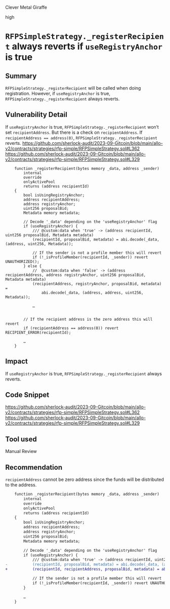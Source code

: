 Clever Metal Giraffe

high

# `RFPSimpleStrategy._registerRecipient` always reverts if `useRegistryAnchor` is true
## Summary

`RFPSimpleStrategy._registerRecipient` will be called when doing registration. However,
if `useRegistryAnchor` is true, `RFPSimpleStrategy._registerRecipient` always reverts.

## Vulnerability Detail


If `useRegistryAnchor` is true, `RFPSimpleStrategy._registerRecipient` won’t set `recipientAddress`. But there is a check on `recipientAddress`. If `recipientAddress == address(0)`, `RFPSimpleStrategy._registerRecipient` reverts.
https://github.com/sherlock-audit/2023-09-Gitcoin/blob/main/allo-v2/contracts/strategies/rfp-simple/RFPSimpleStrategy.sol#L362
https://github.com/sherlock-audit/2023-09-Gitcoin/blob/main/allo-v2/contracts/strategies/rfp-simple/RFPSimpleStrategy.sol#L329
```solidity
    function _registerRecipient(bytes memory _data, address _sender)
        internal
        override
        onlyActivePool
        returns (address recipientId)
    {
        bool isUsingRegistryAnchor;
        address recipientAddress;
        address registryAnchor;
        uint256 proposalBid;
        Metadata memory metadata;

        // Decode '_data' depending on the 'useRegistryAnchor' flag
        if (useRegistryAnchor) {
            /// @custom:data when 'true' -> (address recipientId, uint256 proposalBid, Metadata metadata)
            (recipientId, proposalBid, metadata) = abi.decode(_data, (address, uint256, Metadata));

            // If the sender is not a profile member this will revert
            if (!_isProfileMember(recipientId, _sender)) revert UNAUTHORIZED();
        } else {
            //  @custom:data when 'false' -> (address recipientAddress, address registryAnchor, uint256 proposalBid, Metadata metadata)
            (recipientAddress, registryAnchor, proposalBid, metadata) =
                abi.decode(_data, (address, address, uint256, Metadata));

            …


        // If the recipient address is the zero address this will revert
        if (recipientAddress == address(0)) revert RECIPIENT_ERROR(recipientId);

        …
    }
```


## Impact

If `useRegistryAnchor` is true, `RFPSimpleStrategy._registerRecipient` always reverts.

## Code Snippet

https://github.com/sherlock-audit/2023-09-Gitcoin/blob/main/allo-v2/contracts/strategies/rfp-simple/RFPSimpleStrategy.sol#L362
https://github.com/sherlock-audit/2023-09-Gitcoin/blob/main/allo-v2/contracts/strategies/rfp-simple/RFPSimpleStrategy.sol#L329


## Tool used

Manual Review

## Recommendation

`recipientAddress` cannot be zero address since the funds will be distributed to the address.

```diff
    function _registerRecipient(bytes memory _data, address _sender)
        internal
        override
        onlyActivePool
        returns (address recipientId)
    {
        bool isUsingRegistryAnchor;
        address recipientAddress;
        address registryAnchor;
        uint256 proposalBid;
        Metadata memory metadata;

        // Decode '_data' depending on the 'useRegistryAnchor' flag
        if (useRegistryAnchor) {
            /// @custom:data when 'true' -> (address recipientId, uint256 proposalBid, Metadata metadata)
-           (recipientId, proposalBid, metadata) = abi.decode(_data, (address, uint256, Metadata));
+           (recipientId, recipientAddress, proposalBid, metadata) = abi.decode(_data, (address, address, uint256, Metadata));

            // If the sender is not a profile member this will revert
            if (!_isProfileMember(recipientId, _sender)) revert UNAUTHORIZED();
        }

        …
    }
```
